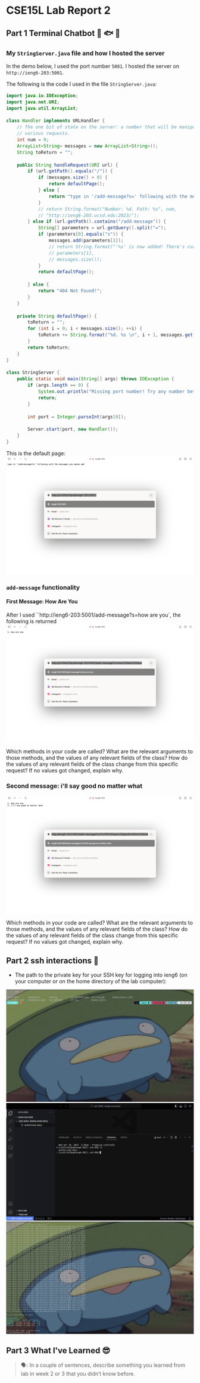 # CSE15L Lab Report 2

## Part 1 Terminal Chatbot 🎣 🐟 🍣

### My `StringServer.java` file and how I hosted the server
In the demo below, I used the port number `5001`. I hosted the server on `http://ieng6-203:5001`.

The following is the code I used in the file `StringServer.java`:

```java
import java.io.IOException;
import java.net.URI;
import java.util.ArrayList;

class Handler implements URLHandler {
    // The one bit of state on the server: a number that will be manipulated by
    // various requests.
    int num = 0;
    ArrayList<String> messages = new ArrayList<String>();
    String toReturn = "";

    public String handleRequest(URI url) {
        if (url.getPath().equals("/")) {
            if (messages.size() > 0) {
                return defaultPage();
            } else {
                return "type in '/add-message?s=' following with the messages you wanna add";
            }
            // return String.format("Number: %d. Path: %s", num,
            // "http://ieng6-203.ucsd.edu:2023/");
        } else if (url.getPath().contains("/add-message")) {
            String[] parameters = url.getQuery().split("=");
            if (parameters[0].equals("s")) {
                messages.add(parameters[1]);
                // return String.format("'%s' is now added! There's currently %d messages",
                // parameters[1],
                // messages.size());
            }
            return defaultPage();

        } else {
            return "404 Not Found!";
        }
    }

    private String defaultPage() {
        toReturn = "";
        for (int i = 0; i < messages.size(); ++i) {
            toReturn += String.format("%d. %s \n", i + 1, messages.get(i));
        }
        return toReturn;
    }
}

class StringServer {
    public static void main(String[] args) throws IOException {
        if (args.length == 0) {
            System.out.println("Missing port number! Try any number between 1024 to 49151");
            return;
        }

        int port = Integer.parseInt(args[0]);

        Server.start(port, new Handler());
    }
}

```

This is the default page:
![Alt text](./images/week3_images/default-page.png)

### `add-message` functionality
#### First Message: How Are You
After I used ``http://ieng6-203:5001/add-message?s=how are you`, the following is returned
![Alt text](./images/week3_images/first-image.png)

Which methods in your code are called?
What are the relevant arguments to those methods, and the values of any relevant fields of the class?
How do the values of any relevant fields of the class change from this specific request? If no values got changed, explain why.

### Second message: i'll say good no matter what
![Alt text](./images/week3_images/second-image.png)

Which methods in your code are called?
What are the relevant arguments to those methods, and the values of any relevant fields of the class?
How do the values of any relevant fields of the class change from this specific request? If no values got changed, explain why.

## Part 2 ssh interactions 👹
- The path to the private key for your SSH key for logging into ieng6 (on your computer or on the home directory of the lab computer):

![Alt text](./images/week3_images/local-terminal.png)
![Alt text](./images/week3_images/remote-terminal.png)
![Alt text](./images/week3_images/seamless-login.png)

## Part 3 What I've Learned 😎
> 🗣️: In a couple of sentences, describe something you learned from lab in week 2 or 3 that you didn’t know before.
